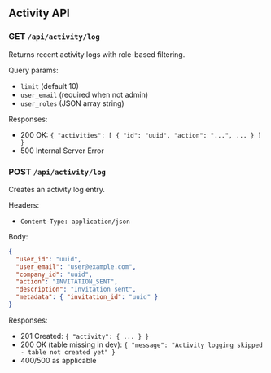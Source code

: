 ## Activity API

### GET `/api/activity/log`
Returns recent activity logs with role-based filtering.

Query params:
- `limit` (default 10)
- `user_email` (required when not admin)
- `user_roles` (JSON array string)

Responses:
- 200 OK: `{ "activities": [ { "id": "uuid", "action": "...", ... } ] }`
- 500 Internal Server Error

### POST `/api/activity/log`
Creates an activity log entry.

Headers:
- `Content-Type: application/json`

Body:
```json
{
  "user_id": "uuid",
  "user_email": "user@example.com",
  "company_id": "uuid",
  "action": "INVITATION_SENT",
  "description": "Invitation sent",
  "metadata": { "invitation_id": "uuid" }
}
```

Responses:
- 201 Created: `{ "activity": { ... } }`
- 200 OK (table missing in dev): `{ "message": "Activity logging skipped - table not created yet" }`
- 400/500 as applicable
